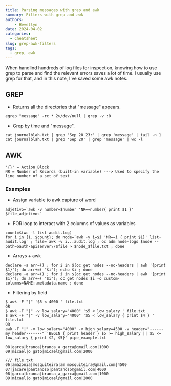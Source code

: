 ```yaml
---
title: Parsing messages with grep and awk
summary: Filters with grep and awk
authors:
    - Hevellyn
date: 2024-04-02
categories:
  - Cheatsheet
slug: grep-awk-filters
tags:
  - grep, awk
---
```


When handlind hundreds of log files for inspection, knowing how to use grep to parse and find the relevant errors saves a lot of time. I usually use grep for that, and in this note, I've saved some awk notes.

<!-- more -->


## GREP

- Returns all the directories that "message" appears.
```
egrep "message" -rc * 2>/dev/null | grep -v :0
```

- Grep by time and "message".
```
cat journalblah.txt | grep 'Sep 20 23:' | grep 'message' | tail -n 1
cat journalblah.txt | grep 'Sep 20' | grep 'message' | wc -l
```

## AWK

```
'{}' = Action Block
NR = Number of Records (built-in variable) ---> Used to specify the line number of a set of text
```

### Examples
- Assign variable to awk capture of word
```
adjetivo=`awk -v number=$number 'NR==number{ print $1 }' $file_adjetivos`
```
- FOR loop to interact with 2 columns of values as variables
```
count=$(wc -l list-audit.log)
for i in {1..$count}; do node=`awk -v i=$i 'NR==i { print $1}' list-audit.log` ; file=`awk -v i...audit.log`; oc adm node-logs $node --path=oauth-apiserver\/$file > $node_$file.txt ; done
```
- Arrays + awk
```
declare -a arr=() ; for i in $(oc get nodes --no-headers | awk '{print $1}'); do arr+=( "$i"); echo $i ; done
declare -a arr=() ; for i in $(oc get nodes --no-headers | awk '{print $1}'); do arr+=( "$i"); oc get nodes $i -o custom-columns=NAME:.metadata.name ; done
```
- Filtering by field
```
$ awk -F "|" '$5 < 4000 ' file.txt
OR
$ awk -F "|" -v low_salary="4000" '$5 < low_salary ' file.txt
$ awk -F "|" -v low_salary="4000" '$5 < low_salary { print $4 } ' file.txt
OR
awk -F "|" -v low_salary="4000" -v high_salary=4500 -v header="------my header-------" 'BEGIN { print header } $5 >= high_salary || $5 <= low_salary { print $2, $5}' pipe_example.txt

08|garca|branca|branca_a_garca@gmail.com|1000
09|micael|o gato|micael@gmail.com|2000

/// file.txt
06|amazonia|mosquiteira|am_mosquiteira@gmail.com|4500
07|jacare|pantanoso|pantanoso@gmail.com|4000
08|garca|branca|branca_a_garca@gmail.com|1000
09|micael|o gato|micael@gmail.com|2000
```